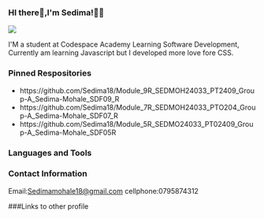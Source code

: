 ### HI there👋,I'm Sedima!👩‍💻
<img src=![IMG_20230605_142032](https://github.com/user-attachments/assets/ba8c7fcc-4427-449b-acbb-ab4987540f48)>


I'M a student at Codespace Academy Learning  Software Development,
Currently am learning Javascript but I developed more love fore CSS.


### Pinned Respositories
<ul>
<li>https://github.com/Sedima18/Module_9R_SEDMOH24033_PT2409_Group-A_Sedima-Mohale_SDF09_R</li>
<li>https://github.com/Sedima18/Module_7R_SEDMOH24033_PTO204_Group-A_Sedima-Mohale_SDF07_R</li>
<li>https://github.com/Sedima18/Module_5R_SEDMO24033_PT02409_Group-A_Sedima-Mohale_SDF05R</li>
</ul>

### Languages and Tools


### Contact Information
Email:Sedimamohale18@gmail.com
cellphone:0795874312

###Links to other profile

